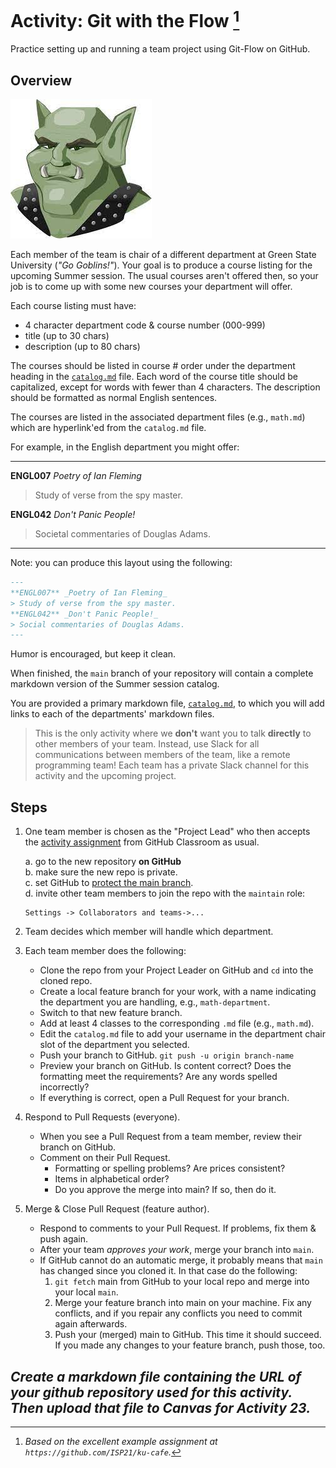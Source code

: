 # Activity: Git with the Flow [^1]

Practice setting up and running a team project using Git-Flow on GitHub.

## Overview

![greengoblinmascot](media/gg.jpeg)

Each member of the team is chair of a different department at Green State University (_"Go Goblins!"_). Your goal is to produce a course listing for the upcoming Summer session.  The usual courses aren't offered then, so your job is to come up with some new courses your department will offer.

Each course listing must have:

- 4 character department code & course number (000-999)
- title (up to 30 chars)
- description (up to 80 chars)

The courses should be listed in course # order under the department heading in the [`catalog.md`](./catalog.md) file. Each word of the course title should be capitalized, except for words with fewer than 4 characters. The description should be formatted as normal English sentences.

The courses are listed in the associated department files (e.g., `math.md`) which are hyperlink'ed from the `catalog.md` file.

For example, in the English department you might offer:

---

**ENGL007** _Poetry of Ian Fleming_
> Study of verse from the spy master.

**ENGL042** _Don't Panic People!_
> Societal commentaries of Douglas Adams.

---

Note: you can produce this layout using the following:

```markdown
---
**ENGL007** _Poetry of Ian Fleming_
> Study of verse from the spy master.  
**ENGL042** _Don't Panic People!_
> Social commentaries of Douglas Adams.  
---
```

Humor is encouraged, but keep it clean.

When finished, the `main` branch of your repository will contain a complete markdown version of the Summer session catalog.

You are provided a primary markdown file, [`catalog.md`](./catalog.md), to which you will add links to each of the departments' markdown files.

> This is the only activity where we **don't** want you to talk **directly** to other members of your team.  Instead, use Slack for all communications between members of the team, like a remote programming team!  Each team has a private Slack channel for this activity and the upcoming project.

## Steps

1. One team member is chosen as the "Project Lead" who then accepts the [activity assignment](https://classroom.github.com/a/ij-rLfGK) from GitHub Classroom as usual.  

    a. go to the new repository **on GitHub**  
    b. make sure the new repo is private.  
    c. set GitHub to [protect the main branch](https://github.com/CS50DartmouthFA2025/home/blob/main/knowledge/units/protect-main.md).  
    d. invite other team members to join the repo with the  `maintain` role:  

    ```  
    Settings -> Collaborators and teams->...  
    ```  

2. Team decides which member will handle which department.

3. Each team member does the following:
	- Clone the repo from your Project Leader on GitHub and `cd` into the cloned repo.
	- Create a local feature branch for your work, with a name indicating the department you are handling, e.g., `math-department`.  
	- Switch to that new feature branch.
	- Add at least 4 classes to the corresponding `.md` file (e.g., `math.md`).
	- Edit the `catalog.md` file to add your username in the department chair slot of the department you selected.
	- Push your branch to GitHub.
		`git push -u origin branch-name`
	- Preview your branch on GitHub. Is content correct? Does the formatting meet the requirements? Are any words spelled incorrectly?
	- If everything is correct, open a Pull Request for your branch.  

4. Respond to Pull Requests (everyone).
    - When you see a Pull Request from a team member, review their
        branch on GitHub.
    - Comment on their Pull Request.
        - Formatting or spelling problems? Are prices consistent?
        - Items in alphabetical order?
        - Do you approve the merge into main?  If so, then do it.

5. Merge & Close Pull Request (feature author).
    - Respond to comments to your Pull Request. If problems, fix them
        & push again.
    - After your team _approves your work_, merge your branch into `main`.
    - If GitHub cannot do an automatic merge, it probably means that `main` has changed since you cloned it. In that case do the following:
        1. `git fetch` main from GitHub to your local repo and merge into your local `main`.
        2. Merge your feature branch into main on your machine. Fix any conflicts, and if you repair any conflicts you need to commit again afterwards.
        3. Push your (merged) main to GitHub. This time it should succeed. If you made any changes to your feature branch, push those, too.

***Create a markdown file containing the URL of your github repository used for this activity. Then upload that file to Canvas for Activity 23.***
---
[^1]: _Based on the excellent example assignment at `https://github.com/ISP21/ku-cafe`._
